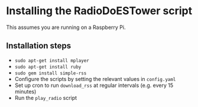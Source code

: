 # Installing the RadioDoESTower script

This assumes you are running on a Raspberry Pi.

## Installation steps

 * `sudo apt-get install mplayer`
 * `sudo apt-get install ruby`
 * `sudo gem install simple-rss`
 * Configure the scripts by setting the relevant values in `config.yaml`
 * Set up cron to run `download_rss` at regular intervals (e.g. every 15 minutes)
 * Run the `play_radio` script
